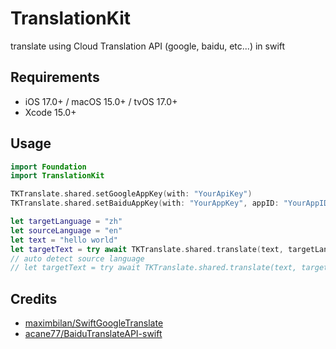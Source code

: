 # TranslationKit

translate using Cloud Translation API (google, baidu, etc...) in swift

## Requirements

- iOS 17.0+ / macOS 15.0+ / tvOS 17.0+
- Xcode 15.0+

## Usage

```swift
import Foundation
import TranslationKit

TKTranslate.shared.setGoogleAppKey(with: "YourApiKey")
TKTranslate.shared.setBaiduAppKey(with: "YourAppKey", appID: "YourAppID")

let targetLanguage = "zh"
let sourceLanguage = "en"
let text = "hello world"
let targetText = try await TKTranslate.shared.translate(text, targetLanguage, sourceLanguage, provider: .google)
// auto detect source language
// let targetText = try await TKTranslate.shared.translate(text, targetLanguage, provider: .google)
```

## Credits

- [maximbilan/SwiftGoogleTranslate](https://github.com/maximbilan/SwiftGoogleTranslate)
- [acane77/BaiduTranslateAPI-swift](https://github.com/acane77/BaiduTranslateAPI-swift)

